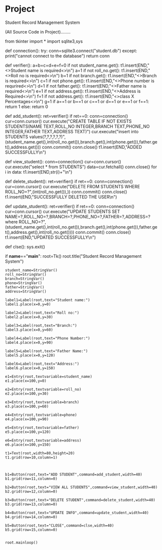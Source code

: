 # Project
Student Record Management System 

(All Source Code in Project)........



from tkinter import *
import sqlite3,sys

def connection():
    try:
        conn=sqlite3.connect("student.db")
    except:
        print("cannot connect to the database")
    return conn    


def verifier():
    a=b=c=d=e=f=0
    if not student_name.get():
        t1.insert(END,"<>Student name is required<>\n")
        a=1
    if not roll_no.get():
        t1.insert(END,"<>Roll no is required<>\n")
        b=1
    if not branch.get():
        t1.insert(END,"<>Branch is required<>\n")
        c=1
    if not phone.get():
        t1.insert(END,"<>Phone number is requrired<>\n")
        d=1
    if not father.get():
        t1.insert(END,"<>Father name is required<>\n")
        e=1
    if not address.get():
        t1.insert(END,"<>Address is Required<>\n")
        f=1
    if not address.get(): 
        t1.insert(END,"<>class X Percentages<>\n")
        g=1
    if a==1 or b==1 or c==1 or d==1 or e==1 or f==1:
        return 1
    else:
        return 0


def add_student():
            ret=verifier()
            if ret==0:
                conn=connection()
                cur=conn.cursor()
                cur.execute("CREATE TABLE IF NOT EXISTS STUDENTS(NAME TEXT,ROLL_NO INTEGER,BRANCH TEXT,PHONE_NO INTEGER,FATHER TEXT,ADDRESS TEXT)")
                cur.execute("insert into STUDENTS values(?,?,?,?,?,?)",(student_name.get(),int(roll_no.get()),branch.get(),int(phone.get()),father.get(),address.get()))
                conn.commit()
                conn.close()
                t1.insert(END,"ADDED SUCCESSFULLY\n")


def view_student():
    conn=connection()
    cur=conn.cursor()
    cur.execute("select * from STUDENTS")
    data=cur.fetchall()
    conn.close()
    for i in data:
        t1.insert(END,str(i)+"\n")


def delete_student():
    ret=verifier()
    if ret==0:
        conn=connection()
        cur=conn.cursor()
        cur.execute("DELETE FROM STUDENTS WHERE ROLL_NO=?",(int(roll_no.get()),))
        conn.commit()
        conn.close()
        t1.insert(END,"SUCCESSFULLY DELETED THE USER\n")

def update_student():
    ret=verifier()
    if ret==0:
        conn=connection()
        cur=conn.cursor()
        cur.execute("UPDATE STUDENTS SET NAME=?,ROLL_NO=?,BRANCH=?,PHONE_NO=?,FATHER=?,ADDRESS=? where ROLL_NO=?",(student_name.get(),int(roll_no.get()),branch.get(),int(phone.get()),father.get(),address.get(),int(roll_no.get())))
        conn.commit()
        conn.close()
        t1.insert(END,"UPDATED SUCCESSFULLY\n")


def clse():
    sys.exit() 


if __name__=="__main__":
    root=Tk()
    root.title("Student Record Management System")
     
    student_name=StringVar()
    roll_no=StringVar()
    branch=StringVar()
    phone=StringVar()
    father=StringVar()
    address=StringVar()
    
    label1=Label(root,text="Student name:")
    label1.place(x=0,y=0)

    label2=Label(root,text="Roll no:")
    label2.place(x=0,y=30)

    label3=Label(root,text="Branch:")
    label3.place(x=0,y=60)

    label4=Label(root,text="Phone Number:")
    label4.place(x=0,y=90)

    label5=Label(root,text="Father Name:")
    label5.place(x=0,y=120)

    label6=Label(root,text="Address:")
    label6.place(x=0,y=150)

    e1=Entry(root,textvariable=student_name)
    e1.place(x=100,y=0)

    e2=Entry(root,textvariable=roll_no)
    e2.place(x=100,y=30)

    e3=Entry(root,textvariable=branch)
    e3.place(x=100,y=60)

    e4=Entry(root,textvariable=phone)
    e4.place(x=100,y=90)
    
    e5=Entry(root,textvariable=father)
    e5.place(x=100,y=120)

    e6=Entry(root,textvariable=address)
    e6.place(x=100,y=150)
    
    t1=Text(root,width=80,height=20)
    t1.grid(row=10,column=1)
   


    b1=Button(root,text="ADD STUDENT",command=add_student,width=40)
    b1.grid(row=11,column=0)

    b2=Button(root,text="VIEW ALL STUDENTS",command=view_student,width=40)
    b2.grid(row=12,column=0)

    b3=Button(root,text="DELETE STUDENT",command=delete_student,width=40)
    b3.grid(row=13,column=0)

    b4=Button(root,text="UPDATE INFO",command=update_student,width=40)
    b4.grid(row=14,column=0)

    b5=Button(root,text="CLOSE",command=clse,width=40)
    b5.grid(row=15,column=0)


    root.mainloop()
